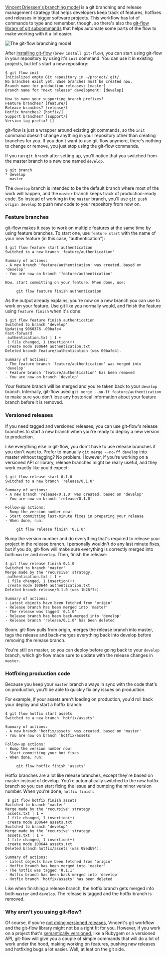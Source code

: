 [Vincent Driessen's branching model](http://nvie.com/posts/a-successful-git-branching-model/) is a git branching and release management strategy that helps developers keep track of features, hotfixes and releases in bigger software projects. This workflow has lot of commands to type and remember, though, so there's also the [git-flow library of git subcommands](https://github.com/nvie/gitflow) that helps automate some parts of the flow to make working with it a lot easier.

<img src="http://jeffkreeftmeijer.com/images/gitflow.gif" alt="The git-flow branching model">

After [installing git-flow](https://github.com/nvie/gitflow/wiki/Installation) (`brew install git-flow`), you can start using git-flow in your repository by using it's `init` command. You can use it in existing projects, but let's start a new repository:

```
$ git flow init
Initialized empty Git repository in ~/project/.git/
No branches exist yet. Base branches must be created now.
Branch name for production releases: [master]
Branch name for "next release" development: [develop]

How to name your supporting branch prefixes?
Feature branches? [feature/]
Release branches? [release/]
Hotfix branches? [hotfix/]
Support branches? [support/]
Version tag prefix? []
```

git-flow is just a wrapper around existing git commands, so the `init` command doesn't change anything in your repository other than creating branches for you. If you don't want to use git-flow anymore, there's nothing to change or remove, you just stop using the git-flow commands.

If you run `git branch` after setting up, you'll notice that you switched from the master branch to a new one named `develop`.

```
$ git branch
* develop
  master
```

The `develop` branch is intended to be the default branch where most of the work will happen, and the `master` branch keeps track of production-ready code. So instead of working in the `master` branch, you'll use `git push origin develop` to push new code to your repository from now on.

### Feature branches

git-flow makes it easy to work on multiple features at the same time by using feature branches. To start one, use `feature start` with the name of your new feature (in this case, "authentication"):

```
$ git flow feature start authentication
Switched to a new branch 'feature/authentication'

Summary of actions:
- A new branch 'feature/authentication' was created, based on 'develop'
- You are now on branch 'feature/authentication'

Now, start committing on your feature. When done, use:

     git flow feature finish authentication
```

As the output already explains, you're now on a new branch you can use to work on your feature.
Use git like you normally would, and finish the feature using `feature finish` when it's done:

```
$ git flow feature finish authentication
Switched to branch 'develop'
Updating 9060376..00bafe4
Fast-forward
 authentication.txt | 1 +
 1 file changed, 1 insertion(+)
 create mode 100644 authentication.txt
Deleted branch feature/authentication (was 00bafe4).

Summary of actions:
- The feature branch 'feature/authentication' was merged into 'develop'
- Feature branch 'feature/authentication' has been removed
- You are now on branch 'develop'
```

Your feature branch will be merged and you're taken back to your `develop` branch. Internally, git-flow used `git merge --no-ff feature/authentication` to make sure you don't lose any hostorical information about your feature branch before it is removed.

### Versioned releases

If you need tagged and versioned releases, you can use git-flow's release branches to start a new branch when you're ready to deploy a new version to production.

Like everything else in git-flow, you don't have to use release branches if you don't want to. Prefer to manually `git merge --no-ff develop` into master without tagging? No problem.
However, if you're working on a versioned API or library, release branches might be really useful, and they work exactly like you'd expect:

``` 
$ git flow release start 0.1.0
Switched to a new branch 'release/0.1.0'

Summary of actions:
- A new branch 'release/0.1.0' was created, based on 'develop'
- You are now on branch 'release/0.1.0'

Follow-up actions:
- Bump the version number now!
- Start committing last-minute fixes in preparing your release
- When done, run:

     git flow release finish '0.1.0'
```

Bump the version number and do everything that's required to release your project in the release branch. I personally wouldn't do any last minute fixes, but if you do, git-flow will make sure everything is correctly merged into both `master` and `develop`.
Then, finish the release:

```
$ git flow release finish 0.1.0
Switched to branch 'master'
Merge made by the 'recursive' strategy.
 authentication.txt | 1 +
 1 file changed, 1 insertion(+)
 create mode 100644 authentication.txt
Deleted branch release/0.1.0 (was 1b26f7c).

Summary of actions:
- Latest objects have been fetched from 'origin'
- Release branch has been merged into 'master'
- The release was tagged '0.1.0'
- Release branch has been back-merged into 'develop'
- Release branch 'release/0.1.0' has been deleted
```

Boom. git-flow pulls from origin, merges the release branch into master, tags the release and back-merges everything back into develop before removing the release branch.

You're still on master, so you can deploy before going back to your `develop` branch, which git-flow made sure to update with the release changes in `master`.

### Hotfixing production code

Because you keep your `master` branch always in sync with the code that's on production, you'll be able to quickly fix any issues on production.

For example, if your assets aren't loading on production, you'd roll back your deploy and start a hotfix branch:

```
$ git flow hotfix start assets
Switched to a new branch 'hotfix/assets'

Summary of actions:
- A new branch 'hotfix/assets' was created, based on 'master'
- You are now on branch 'hotfix/assets'

Follow-up actions:
- Bump the version number now!
- Start committing your hot fixes
- When done, run:

     git flow hotfix finish 'assets'
```

Hotfix branches are a lot like release branches, except they're based on master instead of develop. You're automatically switched to the new hotfix branch so you can start fixing the issue and bumping the minor version number.
When you're done, `hotfix finish`:

```
 $ git flow hotfix finish assets
Switched to branch 'master'
Merge made by the 'recursive' strategy.
 assets.txt | 1 +
 1 file changed, 1 insertion(+)
 create mode 100644 assets.txt
Switched to branch 'develop'
Merge made by the 'recursive' strategy.
 assets.txt | 1 +
 1 file changed, 1 insertion(+)
 create mode 100644 assets.txt
Deleted branch hotfix/assets (was 08edb94).

Summary of actions:
- Latest objects have been fetched from 'origin'
- Hotfix branch has been merged into 'master'
- The hotfix was tagged '0.1.1'
- Hotfix branch has been back-merged into 'develop'
- Hotfix branch 'hotfix/assets' has been deleted
```

Like when finishing a release branch, the hotfix branch gets merged into both `master` and `develop`. The release is tagged and the hotfix branch is removed. 

### Why aren't you using git-flow?

Of course, if you're [not doing versioned releases](http://scottchacon.com/2011/08/31/github-flow.html), Vincent's git workflow and the git-flow library might not be a right fit for you. However, if you work on a project that's [semantically versioned](http://semver.org), like a Rubygem or a versioned API, git-flow will give you a couple of simple commands that will do a lot of work under the hood, making working on features, pushing new releases and hotfixing bugs a lot easier. Well, at leat on the git side.
